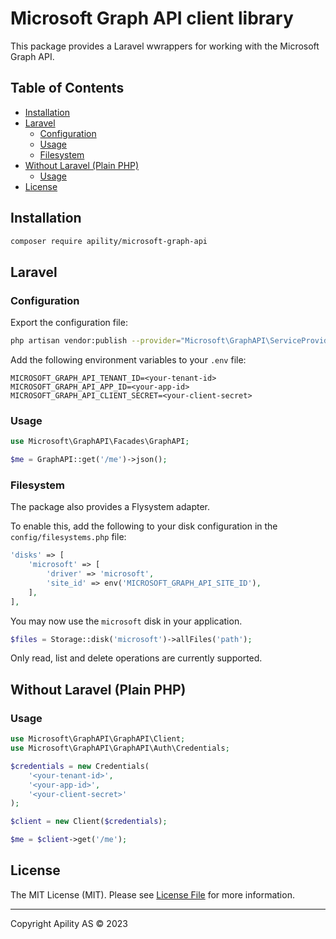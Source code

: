 # Microsoft Graph API client library

This package provides a Laravel wwrappers for working with the Microsoft Graph API.

## Table of Contents

- [Installation](#installation)
- [Laravel](#laravel)
    - [Configuration](#configuration)
    - [Usage](#usage)
    - [Filesystem](#filesystem)
- [Without Laravel (Plain PHP)](#without-laravel-plain-php)
    - [Usage](#usage-1)
- [License](#license)

## Installation

```bash
composer require apility/microsoft-graph-api
```

## Laravel

### Configuration

Export the configuration file:

```bash
php artisan vendor:publish --provider="Microsoft\GraphAPI\ServiceProvider" --tag="config"
```

Add the following environment variables to your `.env` file:

```dotenv
MICROSOFT_GRAPH_API_TENANT_ID=<your-tenant-id>
MICROSOFT_GRAPH_API_APP_ID=<your-app-id>
MICROSOFT_GRAPH_API_CLIENT_SECRET=<your-client-secret>
```

### Usage

```php
use Microsoft\GraphAPI\Facades\GraphAPI;

$me = GraphAPI::get('/me')->json();
```

### Filesystem

The package also provides a Flysystem adapter.

To enable this, add the following to your disk configuration in the `config/filesystems.php` file:

```php
'disks' => [
    'microsoft' => [
        'driver' => 'microsoft',
        'site_id' => env('MICROSOFT_GRAPH_API_SITE_ID'),
    ],
],
```

You may now use the `microsoft` disk in your application.

```php
$files = Storage::disk('microsoft')->allFiles('path');
```

Only read, list and delete operations are currently supported.

## Without Laravel (Plain PHP)

### Usage

```php
use Microsoft\GraphAPI\GraphAPI\Client;
use Microsoft\GraphAPI\GraphAPI\Auth\Credentials;

$credentials = new Credentials(
    '<your-tenant-id>',
    '<your-app-id>',
    '<your-client-secret>'
);

$client = new Client($credentials);

$me = $client->get('/me');
```

## License

The MIT License (MIT). Please see [License File](LICENSE.md) for more information.

---

Copyright Apility AS © 2023